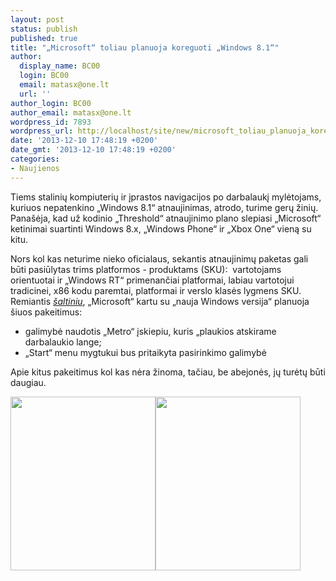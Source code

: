 ```yaml
---
layout: post
status: publish
published: true
title: "„Microsoft“ toliau planuoja koreguoti „Windows 8.1“"
author:
  display_name: BC00
  login: BC00
  email: matasx@one.lt
  url: ''
author_login: BC00
author_email: matasx@one.lt
wordpress_id: 7893
wordpress_url: http://localhost/site/new/microsoft_toliau_planuoja_koreguoti_windows_81/
date: '2013-12-10 17:48:19 +0200'
date_gmt: '2013-12-10 17:48:19 +0200'
categories:
- Naujienos
---
```

<p>
	Tiems stalinių kompiuterių ir įprastos navigacijos po darbalaukį mylėtojams, kuriuos nepatenkino &bdquo;Windows 8.1&ldquo; atnaujinimas, atrodo, turime gerų žinių. Pana&scaron;ėja, kad už kodinio &bdquo;Threshold&ldquo; atnaujinimo plano slepiasi &bdquo;Microsoft&ldquo; ketinimai suartinti Windows 8.x, &bdquo;Windows Phone&ldquo; ir &bdquo;Xbox One&ldquo; vieną su kitu.</p>
<p>
	Nors kol kas neturime nieko oficialaus, sekantis atnaujinimų paketas gali būti pasiūlytas trims platformos - produktams (SKU):&nbsp; vartotojams orientuotai ir &bdquo;Windows RT&ldquo; primenančiai platformai, labiau vartotojui tradicinei, x86 kodu paremtai, platformai ir verslo klasės lygmens SKU. Remiantis <a href="http://winsupersite.com/windows-8/further-changes-coming-windows-threshold"><em>&scaron;altiniu</em></a>, &bdquo;Microsoft&ldquo; kartu su &bdquo;nauja Windows versija&ldquo; planuoja &scaron;iuos pakeitimus:</p>
<ul>
<li>
		galimybė naudotis &bdquo;Metro&ldquo; įskiepiu, kuris &bdquo;plaukios atskirame darbalaukio lange;</li>
<li>
		&bdquo;Start&ldquo; menu mygtukui bus pritaikyta pasirinkimo galimybė</li>
</ul>
<p>
	Apie kitus pakeitimus kol kas nėra žinoma, tačiau, be abejonės, jų turėtų būti daugiau.</p>
<p>
	<a href="http://technews.lt/userfiles/Windows%208_1.jpg"><img alt="" src="http://technews.lt/userfiles/Windows%208_1.jpg" style="width: 232px; height: 278px;" /></a><a href="http://technews.lt/userfiles/Windows%208_1pro.jpg"><img alt="" src="http://technews.lt/userfiles/Windows%208_1pro.jpg" style="width: 232px; height: 278px;" /></a></p>
